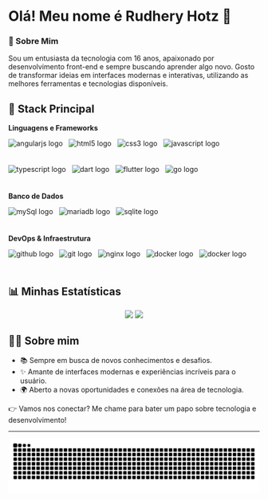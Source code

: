 # Olá! Meu nome é Rudhery Hotz 👋

### 🚀 Sobre Mim
Sou um entusiasta da tecnologia com 16 anos, apaixonado por desenvolvimento front-end e sempre buscando aprender algo novo. Gosto de transformar ideias em interfaces modernas e interativas, utilizando as melhores ferramentas e tecnologias disponíveis.

## 🧰 Stack Principal

**Linguagens e Frameworks**  
<div align="left" style="display: flex; flex-wrap: wrap; gap: 12px;">
  <img src="https://img.shields.io/badge/Angular-DD0031?logo=angular&logoColor=white&style=for-the-badge" height="40" alt="angularjs logo" />
  <img src="https://img.shields.io/badge/HTML5-E34F26?logo=html5&logoColor=white&style=for-the-badge" height="40" alt="html5 logo" />
  <img src="https://img.shields.io/badge/CSS3-1572B6?logo=css3&logoColor=white&style=for-the-badge" height="40" alt="css3 logo" />
  <img src="https://img.shields.io/badge/JavaScript-F7DF1E?logo=javascript&logoColor=black&style=for-the-badge" height="40" alt="javascript logo" />
  <img src="https://img.shields.io/badge/TypeScript-3178C6?logo=typescript&logoColor=white&style=for-the-badge" height="40" alt="typescript logo" />
  <img src="https://img.shields.io/badge/Dart-0175C2?logo=dart&logoColor=white&style=for-the-badge" height="40" alt="dart logo"  />
  <img src="https://img.shields.io/badge/Flutter-02569B?logo=flutter&logoColor=white&style=for-the-badge" height="40" alt="flutter logo"  />
  <img src="https://img.shields.io/badge/Go-00ADD8?logo=go&logoColor=white&style=for-the-badge" height="40" alt="go logo"  />
</div>

**Banco de Dados**  
<div align="left" style="display: flex; flex-wrap: wrap; gap: 12px;">
  <img src="https://img.shields.io/badge/MySQL-4479A1?style=for-the-badge&logo=mysql&logoColor=white" height="40" alt="mySql logo" />
  <img src="https://img.shields.io/badge/MariaDB-003545?style=for-the-badge&logo=mariadb&logoColor=white" height="40" alt="mariadb logo" />
  <img src="https://img.shields.io/badge/SQLite-003B57?logo=sqlite&logoColor=white&style=for-the-badge" height="40" alt="sqlite logo"  />
</div>

**DevOps & Infraestrutura**  
<div align="left" style="display: flex; flex-wrap: wrap; gap: 12px;">
  <img src="https://img.shields.io/badge/GitHub-181717?logo=github&logoColor=white&style=for-the-badge" height="40" alt="github logo" />
  <img src="https://img.shields.io/badge/Git-F05032?logo=git&logoColor=white&style=for-the-badge" height="40" alt="git logo" />
  <img src="https://img.shields.io/badge/NGINX-009639?logo=nginx&logoColor=white&style=for-the-badge" height="40" alt="nginx logo" />
  <img src="https://img.shields.io/badge/Docker-2496ED?logo=docker&logoColor=white&style=for-the-badge" height="40" alt="docker logo" />
    <img src="https://img.shields.io/badge/Docker--Compose-2496ED?style=for-the-badge&logo=docker&logoColor=white" height="40" alt="docker logo" />
</div>

## 📊 Minhas Estatísticas  
<div align="center">
  <picture>
    <source
      srcset="https://github-readme-stats-ffso-rudherys-projects.vercel.app/api?username=rudhery&show_icons=true&theme=dracula&count_private=true&include_all_commits=true&title_color=ff69b4&border_color=000000"
      media="(prefers-color-scheme: dark)"
    />
    <source
      srcset="https://github-readme-stats-ffso-rudherys-projects.vercel.app/api?username=rudhery&show_icons=true&theme=dracula&count_private=true&include_all_commits=true&title_color=ff69b4&border_color=000000"
      media="(prefers-color-scheme: light), (prefers-color-scheme: no-preference)"
    />
    <img
      src="https://github-readme-stats-ffso-rudherys-projects.vercel.app/api?username=rudhery&show_icons=true&theme=dracula&count_private=true&include_all_commits=true&title_color=ff69b4&border_color=000000"
      height="180"
    />
  </picture>
  <img src="https://github-readme-stats-ffso-rudherys-projects.vercel.app/api/top-langs?username=rudhery&locale=en&hide_title=false&layout=compact&card_width=320&langs_count=5&theme=dracula&hide_border=false&title_color=ff69b4&border_color=000000&hide=css,html,scss,c%2B%2B,CMake" height="180" />
</div>

## 👨‍💻 Sobre mim

- 📚 Sempre em busca de novos conhecimentos e desafios.
- ✨ Amante de interfaces modernas e experiências incríveis para o usuário.
- 🌍 Aberto a novas oportunidades e conexões na área de tecnologia.

👉 Vamos nos conectar? Me chame para bater um papo sobre tecnologia e desenvolvimento!  

---


![Cobrinha](https://raw.githubusercontent.com/Rudhery/Rudhery/output/snake.svg)
